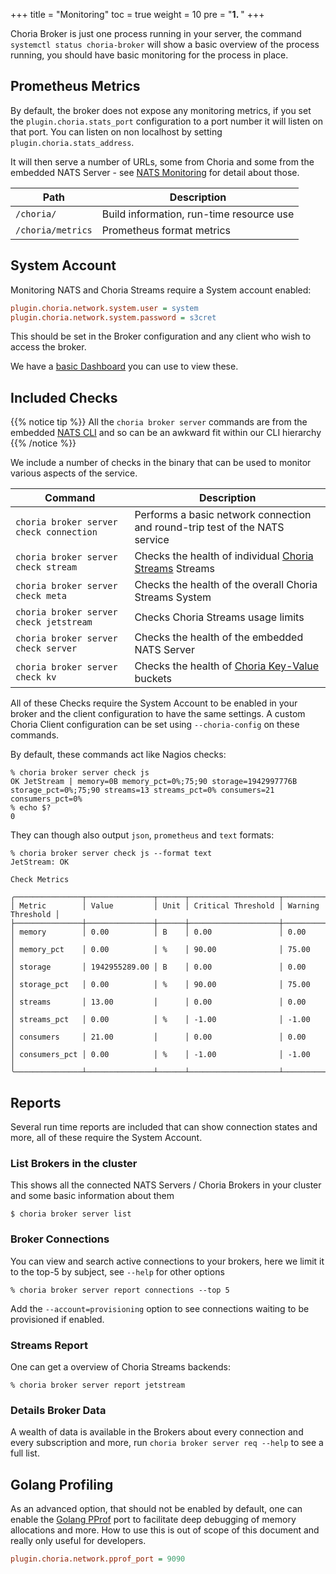 +++
title = "Monitoring"
toc = true
weight = 10
pre = "<b>1. </b>"
+++

Choria Broker is just one process running in your server, the command `systemctl status choria-broker` will show a basic
overview of the process running, you should have basic monitoring for the process in place.

## Prometheus Metrics

By default, the broker does not expose any monitoring metrics, if you set the `plugin.choria.stats_port` configuration
to a port number it will listen on that port. You can listen on non localhost by setting `plugin.choria.stats_address`.

It will then serve a number of URLs, some from Choria and some from the embedded NATS Server - see [NATS Monitoring](https://docs.nats.io/running-a-nats-service/nats_admin/monitoring) for detail about those.

| Path              | Description                              |
|-------------------|------------------------------------------|
| `/choria/`        | Build information, run-time resource use |
| `/choria/metrics` | Prometheus format metrics                |

## System Account

Monitoring NATS and Choria Streams require a System account enabled:

```ini
plugin.choria.network.system.user = system
plugin.choria.network.system.password = s3cret
```

This should be set in the Broker configuration and any client who wish to access the broker.

We have a [basic Dashboard](https://grafana.com/grafana/dashboards/12430-choria-broker/) you can use to view these.

## Included Checks

{{% notice tip %}}
All the `choria broker server` commands are from the embedded [NATS CLI](https://github.com/nats-io/natscli) and so can be an awkward fit within our CLI hierarchy
{{% /notice %}}

We include a number of checks in the binary that can be used to monitor various aspects of the service.

| Command                                 | Description                                                                                |
|-----------------------------------------|--------------------------------------------------------------------------------------------|
| `choria broker server check connection` | Performs a basic network connection and round-trip test of the NATS service                |
| `choria broker server check stream`     | Checks the health of individual [Choria Streams](https://choria.io/docs/streams/) Streams  |
| `choria broker server check meta`       | Checks the health of the overall Choria Streams System                                     |
| `choria broker server check jetstream`  | Checks Choria Streams usage limits                                                         |
| `choria broker server check server`     | Checks the health of the embedded NATS Server                                              |
| `choria broker server check kv`         | Checks the health of [Choria Key-Value](https://choria.io/docs/streams/key-value/) buckets |

All of these Checks require the System Account to be enabled in your broker and the client configuration to have the same settings.
A custom Choria Client configuration can be set using `--choria-config` on these commands.

By default, these commands act like Nagios checks:

```nohighlight
% choria broker server check js
OK JetStream | memory=0B memory_pct=0%;75;90 storage=1942997776B storage_pct=0%;75;90 streams=13 streams_pct=0% consumers=21 consumers_pct=0%
% echo $?
0
```

They can though also output `json`, `prometheus` and `text` formats:

```nohighlight
% choria broker server check js --format text
JetStream: OK

Check Metrics

╭───────────────┬───────────────┬──────┬────────────────────┬───────────────────╮
│ Metric        │ Value         │ Unit │ Critical Threshold │ Warning Threshold │
├───────────────┼───────────────┼──────┼────────────────────┼───────────────────┤
│ memory        │ 0.00          │ B    │ 0.00               │ 0.00              │
│ memory_pct    │ 0.00          │ %    │ 90.00              │ 75.00             │
│ storage       │ 1942955289.00 │ B    │ 0.00               │ 0.00              │
│ storage_pct   │ 0.00          │ %    │ 90.00              │ 75.00             │
│ streams       │ 13.00         │      │ 0.00               │ 0.00              │
│ streams_pct   │ 0.00          │ %    │ -1.00              │ -1.00             │
│ consumers     │ 21.00         │      │ 0.00               │ 0.00              │
│ consumers_pct │ 0.00          │ %    │ -1.00              │ -1.00             │
╰───────────────┴───────────────┴──────┴────────────────────┴───────────────────╯
```

## Reports

Several run time reports are included that can show connection states and more, all of these require the System Account.

### List Brokers in the cluster

This shows all the connected NATS Servers / Choria Brokers in your cluster and some basic information about them

```nohighlight
$ choria broker server list
```

### Broker Connections

You can view and search active connections to your brokers, here we limit it to the top-5 by subject, see `--help` for other options

```nohighlight
% choria broker server report connections --top 5
```

Add the `--account=provisioning` option to see connections waiting to be provisioned if enabled.

### Streams Report

One can get a overview of Choria Streams backends:

```nohighlight
% choria broker server report jetstream
```

### Details Broker Data

A wealth of data is available in the Brokers about every connection and every subscription and more, run `choria broker server req --help` to see a full list.

## Golang Profiling

As an advanced option, that should not be enabled by default, one can enable the [Golang PProf](https://jvns.ca/blog/2017/09/24/profiling-go-with-pprof/)
port to facilitate deep debugging of memory allocations and more. How to use this is out of scope of this document and
really only useful for developers.

```ini
plugin.choria.network.pprof_port = 9090
```
